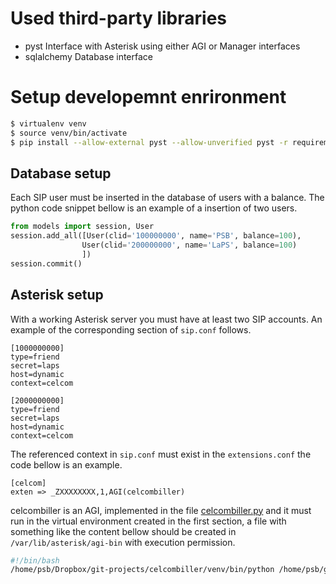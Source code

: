 # Used third-party libraries

* pyst
  Interface with Asterisk using either AGI or Manager interfaces
* sqlalchemy
  Database interface

# Setup developemnt enrironment

```bash
$ virtualenv venv
$ source venv/bin/activate
$ pip install --allow-external pyst --allow-unverified pyst -r requirements.txt
```

## Database setup

Each SIP user must be inserted in the database of users with a balance. The python code snippet bellow is an example of a insertion of two users.

```python
from models import session, User
session.add_all([User(clid='100000000', name='PSB', balance=100),
                User(clid='200000000', name='LaPS', balance=100)
                ])
session.commit()
```

## Asterisk setup

With a working Asterisk server you must have at least two SIP accounts. An example of the corresponding section of `sip.conf` follows.

```
[1000000000]
type=friend
secret=laps
host=dynamic
context=celcom

[2000000000]
type=friend
secret=laps
host=dynamic
context=celcom
```

The referenced context in `sip.conf` must exist in the `extensions.conf` the code bellow is an example.

```
[celcom]
exten => _ZXXXXXXXX,1,AGI(celcombiller)
```

celcombiller is an AGI, implemented in the file [celcombiller.py](celcombiller.py) and it must run in the virtual environment created in the first section, a file with something like the content bellow should be created in `/var/lib/asterisk/agi-bin` with execution permission.

```bash
#!/bin/bash
/home/psb/Dropbox/git-projects/celcombiller/venv/bin/python /home/psb/git-projects/celcombiller/celcombiller.py
```
